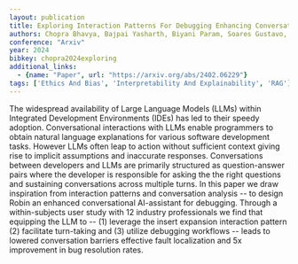 ```yaml
---
layout: publication
title: Exploring Interaction Patterns For Debugging Enhancing Conversational Capabilities Of Ai-assistants
authors: Chopra Bhavya, Bajpai Yasharth, Biyani Param, Soares Gustavo, Radhakrishna Arjun, Parnin Chris, Gulwani Sumit
conference: "Arxiv"
year: 2024
bibkey: chopra2024exploring
additional_links:
  - {name: "Paper", url: "https://arxiv.org/abs/2402.06229"}
tags: ['Ethics And Bias', 'Interpretability And Explainability', 'RAG']
---
```

The widespread availability of Large Language Models (LLMs) within Integrated Development Environments (IDEs) has led to their speedy adoption. Conversational interactions with LLMs enable programmers to obtain natural language explanations for various software development tasks. However LLMs often leap to action without sufficient context giving rise to implicit assumptions and inaccurate responses. Conversations between developers and LLMs are primarily structured as question-answer pairs where the developer is responsible for asking the the right questions and sustaining conversations across multiple turns. In this paper we draw inspiration from interaction patterns and conversation analysis -- to design Robin an enhanced conversational AI-assistant for debugging. Through a within-subjects user study with 12 industry professionals we find that equipping the LLM to -- (1) leverage the insert expansion interaction pattern (2) facilitate turn-taking and (3) utilize debugging workflows -- leads to lowered conversation barriers effective fault localization and 5x improvement in bug resolution rates.
